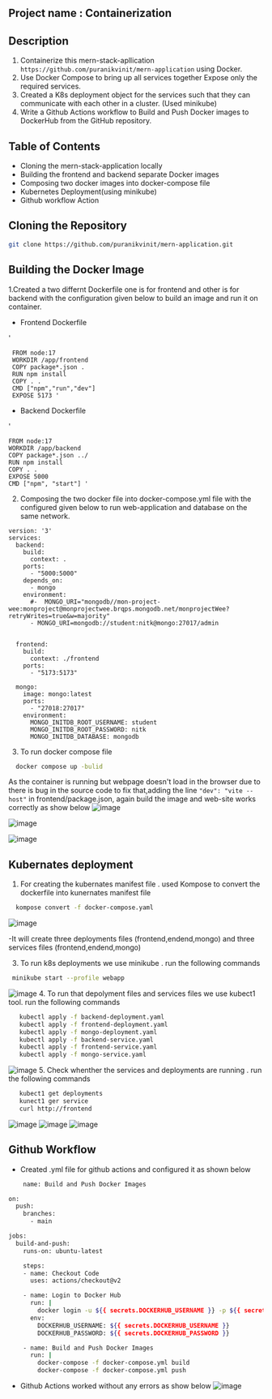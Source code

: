 ## Project name : Containerization

## Description
1. Containerize this mern-stack-apllication ```https://github.com/puranikvinit/mern-application``` using Docker.
2. Use Docker Compose to bring up all services together Expose only the required services.
3. Created a K8s deployment object for the services such that they can communicate with each other in a cluster. (Used minikube)
4. Write a Github Actions workflow to Build and Push Docker images to DockerHub from the GitHub repository.

## Table of Contents
  - Cloning the mern-stack-application locally
  - Building the frontend and backend separate Docker images
  - Composing two docker images into docker-compose file
  - Kubernetes Deployment(using minikube)
  - Github workflow Action
## Cloning the Repository
``` bash 
git clone https://github.com/puranikvinit/mern-application.git
```
## Building the Docker Image
1.Created a two differnt Dockerfile one is for frontend and other is for backend with the configuration given below to build an image and run it on container.
  - Frontend Dockerfile
  
  '

     FROM node:17 
     WORKDIR /app/frontend
     COPY package*.json .
     RUN npm install
     COPY . .
     CMD ["npm","run","dev"]
     EXPOSE 5173 '
  - Backend Dockerfile

   '
    
    FROM node:17
    WORKDIR /app/backend
    COPY package*.json ../
    RUN npm install
    COPY . .
    EXPOSE 5000
    CMD ["npm", "start"] '

 2. Composing the two docker file into docker-compose.yml file with the configured given below to run web-application and database on the same network.
```
version: '3'
services:
  backend:
    build:
      context: .
    ports:
      - "5000:5000"
    depends_on:
      - mongo 
    environment:
      #-  MONGO_URI="mongodb//mon-project-wee:monproject@monprojectwee.brqps.mongodb.net/monprojectWee?retryWrites=true&w=majority"
      - MONGO_URI=mongodb://student:nitk@mongo:27017/admin


  frontend:
    build:
      context: ./frontend
    ports:
      - "5173:5173"

  mongo:
    image: mongo:latest
    ports:
      - "27018:27017"
    environment:
      MONGO_INITDB_ROOT_USERNAME: student
      MONGO_INITDB_ROOT_PASSWORD: nitk
      MONGO_INITDB_DATABASE: mongodb
```


3. To run docker compose file 
``` bash
  docker compose up -bulid
```
  As the container is running but webpage doesn't load in the browser due to there is bug in the source code to fix that,adding the line ``` "dev": "vite --host" ```  in frontend/package.json, again build the image and web-site works correctly as show below
  ![image](https://github.com/jyothiram266/DOCKER-TASK-WEC-SYSTEMS/blob/main/screenshots/Screenshot%20from%202023-10-22%2010-17-35.png?raw=true)
  
  ![image](https://github.com/jyothiram266/DOCKER-TASK-WEC-SYSTEMS/blob/main/screenshots/Screenshot%20from%202023-10-22%2010-17-43.png?raw=true)
  
  ![image](https://github.com/jyothiram266/DOCKER-TASK-WEC-SYSTEMS/assets/112464539/e79f283e-01ee-42dc-b7f4-321dd4c12e03)

## Kubernates deployment
 1. For creating the kubernates manifest file . used Kompose to convert the dockerfile into kunernates manifest file
 ``` bash
   kompose convert -f docker-compose.yaml
 ```
   ![image](https://github.com/jyothiram266/DOCKER-TASK-WEC-SYSTEMS/blob/main/screenshots/Screenshot%20from%202023-10-22%2010-23-18.png?raw=true)
   
  -It will create three deployments files (frontend,endend,mongo) and three services files (frontend,endend,mongo) 
  
  3. To run k8s deployments we use minikube . run the following commands
  ``` bash
   minikube start --profile webapp
```
  ![image](https://github.com/jyothiram266/DOCKER-TASK-WEC-SYSTEMS/blob/main/screenshots/Screenshot%20from%202023-10-22%2010-25-13.png?raw=true)
4. To run that depolyment files and services files we use kubect1 tool. run the following commands

``` bash
   kubectl apply -f backend-deployment.yaml
   kubectl apply -f frontend-deployment.yaml
   kubectl apply -f mongo-deployment.yaml 
   kubectl apply -f backend-service.yaml
   kubectl apply -f frontend-service.yaml
   kubectl apply -f mongo-service.yaml
```
  ![image](https://github.com/jyothiram266/DOCKER-TASK-WEC-SYSTEMS/blob/main/screenshots/Screenshot%20from%202023-10-22%2010-27-16.png?raw=true)
5. Check whenther the services and deployments are running . run the following commands
``` bash
   kubect1 get deployments
   kunect1 ger service
   curl http://frontend
```
  ![image](https://github.com/jyothiram266/DOCKER-TASK-WEC-SYSTEMS/blob/main/screenshots/Screenshot%20from%202023-10-22%2010-30-07.png?raw=true)
  ![image](https://github.com/jyothiram266/DOCKER-TASK-WEC-SYSTEMS/blob/main/screenshots/Screenshot%20from%202023-10-22%2010-32-43.png?raw=true)
  ![image](https://github.com/jyothiram266/DOCKER-TASK-WEC-SYSTEMS/blob/main/screenshots/Screenshot%20from%202023-10-22%2010-32-57.png?raw=true0)
## Github Workflow
 - Created .yml file for github actions and configured it as shown below
``` bash
    name: Build and Push Docker Images

on:
  push:
    branches:
      - main 

jobs:
  build-and-push:
    runs-on: ubuntu-latest

    steps:
    - name: Checkout Code
      uses: actions/checkout@v2

    - name: Login to Docker Hub
      run: |
        docker login -u ${{ secrets.DOCKERHUB_USERNAME }} -p ${{ secrets.DOCKERHUB_PASSWORD }}
      env:
        DOCKERHUB_USERNAME: ${{ secrets.DOCKERHUB_USERNAME }}
        DOCKERHUB_PASSWORD: ${{ secrets.DOCKERHUB_PASSWORD }}

    - name: Build and Push Docker Images
      run: |
        docker-compose -f docker-compose.yml build
        docker-compose -f docker-compose.yml push
```
   - Github Actions worked without any errors as show below
 ![image](https://github.com/jyothiram266/DOCKER-TASK-WEC-SYSTEMS/blob/main/screenshots/Screenshot%20from%202023-10-22%2010-36-55.png?raw=true)

